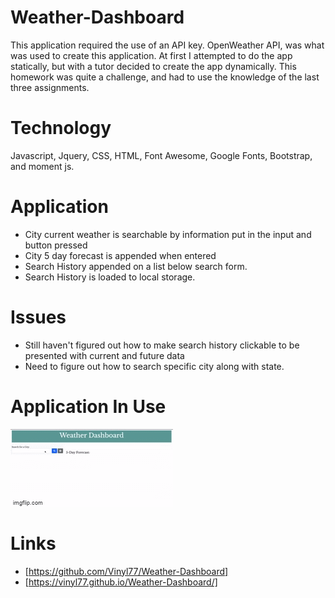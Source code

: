 # Weather-Dashboard
This application required the use of an API key.  OpenWeather API, was what was used to create this application.  At first I attempted to do the app statically, but with a tutor decided to create the app dynamically.  This homework was quite a challenge, and had to use the knowledge of the last three assignments.

# Technology
Javascript, Jquery, CSS, HTML, Font Awesome, Google Fonts, Bootstrap, and moment js.

# Application

* City current weather is searchable by information put in the input and button pressed
* City 5 day forecast is appended when entered
* Search History appended on a list below search form.
* Search History is loaded to local storage.

# Issues
* Still haven't figured out how to make search history clickable to be presented with current and future data
* Need to figure out how to search specific city along with state.

# Application In Use
![weather](assets/weatherdashboard.gif)




# Links
* [https://github.com/Vinyl77/Weather-Dashboard]
* [https://vinyl77.github.io/Weather-Dashboard/]







